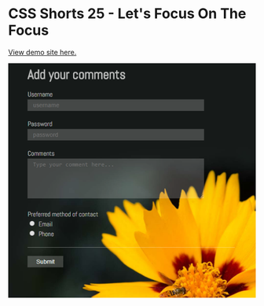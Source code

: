 # CSS Shorts 25 - Let's Focus On The Focus

[View demo site here.](https://webdevtuts.github.io/css_shorts_25_lets_focus_on_focus/)

![Preview](screenshot.png)
